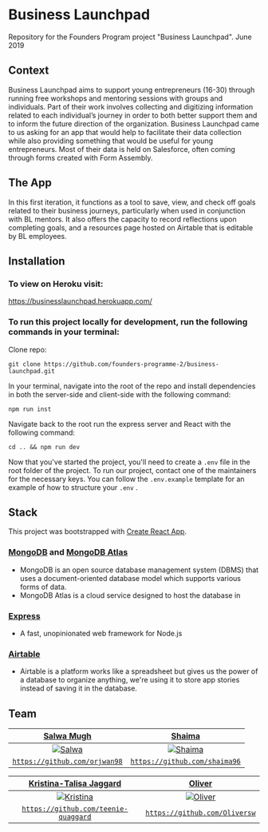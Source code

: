 # Business Launchpad

Repository for the Founders Program project "Business Launchpad". June 2019

## Context
Business Launchpad aims to support young entrepreneurs (16-30) through running free workshops and mentoring sessions with groups and individuals. Part of their work involves collecting and digitizing information related to each individual’s journey in order to both better support them and to inform the future direction of the organization.
Business Launchpad came to us asking for an app that would help to facilitate their data collection while also providing something that would be useful for young entrepreneurs. Most of their data is held on Salesforce, often coming through forms created with Form Assembly.

## The App
In this first iteration, it functions as a tool to save, view, and check off goals related to their business journeys, particularly when used in conjunction with BL mentors. It also offers the capacity to record reflections upon completing goals, and a resources page hosted on Airtable that is editable by BL employees.

## Installation

### To view on Heroku visit: 
https://businesslaunchpad.herokuapp.com/

### To run this project locally for development, run the following commands in your terminal:

Clone repo:

```git clone https://github.com/founders-programme-2/business-launchpad.git```

In your terminal, navigate into the root of the repo and install dependencies in both the server-side and client-side with the following command:

```npm run inst```


Navigate back to the root run the express server and React with the following command:

```cd .. && npm run dev```

Now that you've started the project, you'll need to create a ```.env``` file in the root folder of the project.
To run our project, contact one of the maintainers for the necessary keys. You can follow the
```.env.example``` template for an example of how to structure your ```.env``` .

## Stack

This project was bootstrapped with [Create React App](https://github.com/facebook/create-react-app).

### [MongoDB](https://cloudinary.com/) and [MongoDB Atlas](https://www.mongodb.com/cloud/atlas)

- MongoDB is an open source database management system (DBMS) that uses a document-oriented database model which supports various forms of data.
- MongoDB Atlas is a cloud service designed to host the database in 

### [Express](https://expressjs.com/)

- A fast, unopinionated web framework for Node.js


### [Airtable](https://airtable.com/)
- Airtable is a platform works like a spreadsheet but gives us the power of a database to organize anything, we're using it to store app stories instead of saving it in the database.

## Team

|     <a href="https://github.com/SalwaMugh" target="_blank">**Salwa Mugh**</a>      |      <a href="https://github.com/shaima96" target="_blank">**Shaima**</a>       |
| :-------------------------------------------------------------------------------------: | :-----------------------------------------------------------------------------------------: |
|       [![Salwa](https://avatars0.githubusercontent.com/u/37841191?s=460&v=4)]()        |        [![Shaima](https://avatars1.githubusercontent.com/u/37650536?s=460&v=4)]()         |
| <a href="https://github.com/orjwan98" target="_blank">`https://github.com/orjwan98`</a> | <a href="https://github.com/shaima96" target="_blank">`https://github.com/shaima96`</a> |

|     <a href="https://github.com/teenie-quaggard" target="_blank">**Kristina-Talisa Jaggard**</a>      |          <a href="https://github.com/Oliversw" target="_blank">**Oliver**</a>           |
| :---------------------------------------------------------------------------------------------------: | :-------------------------------------------------------------------------------------: |
|             [![Kristina](https://avatars1.githubusercontent.com/u/37771591?s=460&v=4)]()              |   [![Oliver](https://avatars3.githubusercontent.com/u/9094166?s=460&v=4?v=3&s=200)]()   |
| <a href="https://github.com/teenie-quaggard" target="_blank">`https://github.com/teenie-quaggard`</a> | <a href="https://github.com/Oliversw" target="_blank">`https://github.com/Oliversw`</a> |

